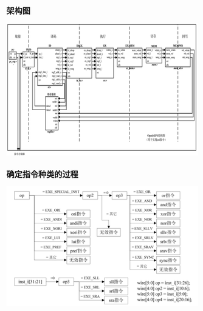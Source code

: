 ## 架构图

![76](README.assets/76.jpg)

## 确定指令种类的过程

![image-20230205123236785](README.assets/image-20230205123236785.png)